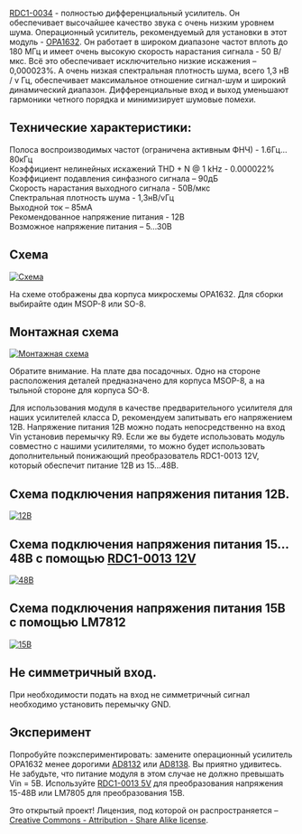 <p><a href="https://www.chipdip.ru/product/fully-differential-amp.rdc1-0034">RDC1-0034</a> - полностью дифференциальный усилитель. Он обеспечивает высочайшее качество звука с очень низким уровнем шума. Операционный усилитель, рекомендуемый для установки в этот модуль - <a href="https://www.chipdip.ru/product/opa1632dgn">OPA1632</a>. Он работает в широком диапазоне частот вплоть до 180 МГц и имеет очень высокую скорость нарастания сигнала - 50 В/мкс. Всё это обеспечивает исключительно низкие искажения – 0,000023%.  А очень низкая спектральная плотность шума, всего 1,3 нВ / v Гц, обеспечивает максимальное отношение сигнал-шум и широкий динамический диапазон. Дифференциальные вход и выход уменьшают гармоники четного порядка и минимизирует шумовые помехи. </p>
<p><h2>Технические характеристики:</h2></p>
Полоса воспроизводимых частот (ограничена активным ФНЧ)  - 1.6Гц…80кГц<br>
Коэффициент нелинейных искажений THD + N @ 1 kHz - 0.000022%<br>
Коэффициент подавления синфазного сигнала – 90дБ<br>
Скорость нарастания выходного сигнала - 50В/мкс<br>
Спектральная плотность шума - 1,3нВ/vГц<br>
Выходной ток – 85мА<br>
Рекомендованное напряжение питания -  12В<br>
Возможное напряжение питания – 5…30В</p>
<p><h2>Схема</h2></p>
<p><a href="https://github.com/chipdipru/RDC1-0034_Fully-Differential-amp./blob/master/pic0034/RDC1-0034_sch.png" class="galery"><img src="https://github.com/chipdipru/RDC1-0034_Fully-Differential-amp./blob/master/pic0034/RDC1-0034_sch_800.png" alt="Схема"></a></p>
<p>На схеме отображены два корпуса микросхемы OPA1632. Для сборки выбирайте один MSOP-8 или SO-8. </p>
<p><h2>Монтажная схема</h2></p>
<p><a href="https://static.chipdip.ru/kits/9000454392/RDC1-0034_M_800.png" class="galery"><img src="https://static.chipdip.ru/kits/9000454392/RDC1-0034_M_800.png" alt="Монтажная схема"></a></p>
<p>Обратите внимание. На плате два посадочных. Одно на стороне расположения деталей предназначено для корпуса MSOP-8, а на тыльной стороне для корпуса SO-8.</p>
<p>Для использования модуля в качестве предварительного усилителя для наших усилителей класса D, рекомендуем запитывать его напряжением 12В. Напряжение питания 12В можно подать непосредственно на вход Vin установив перемычку R9. Если же вы будете использовать модуль совместно с нашими усилителями, то можно будет использовать дополнительный понижающий преобразователь RDC1-0013 12V, который обеспечит питание 12В из 15…48В.</p>
<p><h2>Схема подключения напряжения питания 12В.</h2></p>
<p><a href="https://static.chipdip.ru/kits/9000454392/RDC1-0034_Vin_800.png" class="galery"><img src="https://static.chipdip.ru/kits/9000454392/RDC1-0034_Vin_800.png" alt="12В"></a></p>
<p><h2>Схема подключения напряжения питания 15…48В с помощью <a href="https://www.chipdip.ru/product/rdc1-0013-12v">RDC1-0013 12V</a></h2></p>
<p><a href="https://static.chipdip.ru/kits/9000454392/RDC1-0034_&_RDC1-0013.png" class="galery"><img src="https://static.chipdip.ru/kits/9000454392/RDC1-0034_&_RDC1-0013.png" alt="48В"></a></p>
<p><h2>Схема подключения напряжения питания 15В с помощью LM7812</h2></p>
<p><a href="https://static.chipdip.ru/kits/9000454392/RDC1-0034_LM7812_800.png" class="galery"><img src="https://static.chipdip.ru/kits/9000454392/RDC1-0034_LM7812_800.png" alt="15В"></a></p>
<p><h2>Не симметричный вход.</h2></p>
<p>При необходимости подать на вход не симметричный сигнал необходимо установить перемычку GND. </p>
<p><h2>Эксперимент </h2></p>
<p>Попробуйте поэкспериментировать: замените операционный усилитель OPA1632 менее дорогими <a href="https://www.chipdip.ru/product/ad8132ar">AD8132</a> или <a href="https://www.chipdip.ru/product/ad8138arz">AD8138</a>. Вы приятно удивитесь. Не забудьте, что питание модуля в этом случае не должно превышать Vin = 5В. Используйте <a href="https://www.chipdip.ru/product/rdc1-0013-5v">RDC1-0013 5V</a> для преобразования напряжения 15-48В или LM7805 для преобразования 15В.</p>
<p>Это открытый проект! Лицензия, под которой он распространяется – <a href="https://creativecommons.org/licenses/by-sa/3.0/">Creative Commons - Attribution - Share Alike license</a>.</p>
